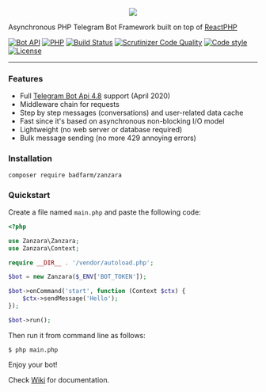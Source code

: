 <p align="center">
  <img src="https://github.com/badfarm/zanzara/blob/develop/zanzara_logo.png">
</p>

Asynchronous PHP Telegram Bot Framework built on top of [ReactPHP](https://reactphp.org/)

[![Bot API](https://img.shields.io/badge/Bot%20API-4.9%20(June%202020)-blue)](https://core.telegram.org/bots/api)
[![PHP](https://img.shields.io/badge/PHP-%3E%3D7.2-blue)](https://www.php.net/)
[![Build Status](https://travis-ci.org/badfarm/zanzara.svg?branch=master)](https://travis-ci.org/badfarm/zanzara)
[![Scrutinizer Code Quality](https://scrutinizer-ci.com/g/badfarm/zanzara/badges/quality-score.png?b=develop)](https://scrutinizer-ci.com/g/badfarm/zanzara/?branch=develop)
[![Code style](https://img.shields.io/badge/code%20style-standard-green)](https://www.php-fig.org/psr/psr-2/)
[![License](https://img.shields.io/badge/license-MIT-green)](https://github.com/badfarm/zanzara/blob/develop/LICENSE.md)

---

### Features
* Full [Telegram Bot Api 4.8](https://core.telegram.org/bots/api) support (April 2020)
* Middleware chain for requests
* Step by step messages (conversations) and user-related data cache
* Fast since it's based on asynchronous non-blocking I/O model
* Lightweight (no web server or database required)
* Bulk message sending (no more 429 annoying errors)

### Installation
```
composer require badfarm/zanzara
```
    
### Quickstart

Create a file named ```main.php``` and paste the following code:

```php
<?php

use Zanzara\Zanzara;
use Zanzara\Context;

require __DIR__ . '/vendor/autoload.php';

$bot = new Zanzara($_ENV['BOT_TOKEN']);

$bot->onCommand('start', function (Context $ctx) {
    $ctx->sendMessage('Hello');
});

$bot->run();
```

Then run it from command line as follows:

    $ php main.php

Enjoy your bot!

Check [Wiki](https://github.com/badfarm/zanzara/wiki) for documentation.
